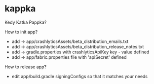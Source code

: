 # kappka
Kedy Katka Pappka?

How to init app?

- add -> app/crashlyticsAssets/beta_distribution_emails.txt
- add -> app/crashlyticsAssets/beta_distribution_release_notes.txt
- add -> gradle.properties with crashlyticsApiKey key - value defined
- add -> app/fabric.properties file with 'apiSecret' defined

How to release app?

- edit app/build.gradle signingConfigs so that it matches your needs